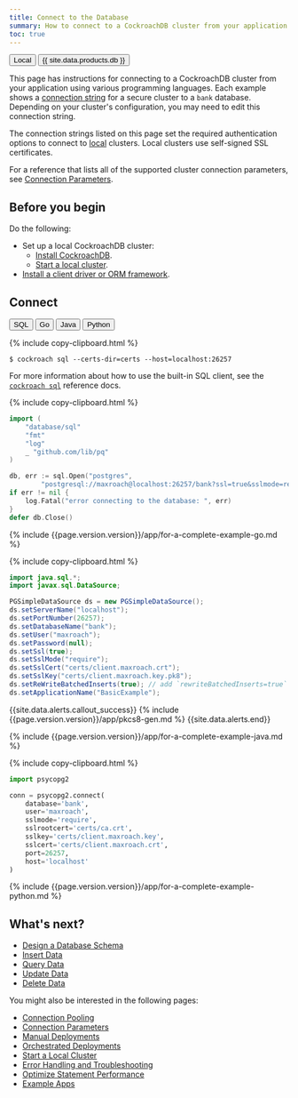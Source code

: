```yaml
---
title: Connect to the Database
summary: How to connect to a CockroachDB cluster from your application
toc: true
---
```


<div class="filters filters-big clearfix">
  <button class="filter-button current">Local</button>
  <a href="connect-to-the-database-cockroachcloud.html"><button class="filter-button">{{ site.data.products.db }}</button></a>
</div>

This page has instructions for connecting to a CockroachDB cluster from your application using various programming languages. Each example shows a [connection string][connection_params] for a secure cluster to a `bank` database. Depending on your cluster's configuration, you may need to edit this connection string.

The connection strings listed on this page set the required authentication options to connect to [local](authentication.html) clusters. Local clusters use self-signed SSL certificates.

For a reference that lists all of the supported cluster connection parameters, see [Connection Parameters][connection_params].

## Before you begin

Do the following:

- Set up a local CockroachDB cluster:
  - [Install CockroachDB](install-cockroachdb.html).
  - [Start a local cluster](secure-a-cluster.html).
- [Install a client driver or ORM framework](install-client-drivers.html).

## Connect

<div class="filters clearfix">
  <button class="filter-button" data-scope="sql">SQL</button>
  <button class="filter-button" data-scope="go">Go</button>
  <button class="filter-button" data-scope="java">Java</button>
  <button class="filter-button" data-scope="python">Python</button>
</div>

<section class="filter-content" markdown="1" data-scope="sql">

{% include copy-clipboard.html %}
~~~ shell
$ cockroach sql --certs-dir=certs --host=localhost:26257
~~~

For more information about how to use the built-in SQL client, see the [`cockroach sql`](cockroach-sql.html) reference docs.

</section>

<section class="filter-content" markdown="1" data-scope="go">

{% include copy-clipboard.html %}
~~~ go
import (
    "database/sql"
    "fmt"
    "log"
    _ "github.com/lib/pq"
)

db, err := sql.Open("postgres",
        "postgresql://maxroach@localhost:26257/bank?ssl=true&sslmode=require&sslrootcert=certs/ca.crt&sslkey=certs/client.maxroach.key&sslcert=certs/client.maxroach.crt")
if err != nil {
    log.Fatal("error connecting to the database: ", err)
}
defer db.Close()
~~~

{% include {{page.version.version}}/app/for-a-complete-example-go.md %}

</section>

<section class="filter-content" markdown="1" data-scope="java">

{% include copy-clipboard.html %}
~~~ java
import java.sql.*;
import javax.sql.DataSource;

PGSimpleDataSource ds = new PGSimpleDataSource();
ds.setServerName("localhost");
ds.setPortNumber(26257);
ds.setDatabaseName("bank");
ds.setUser("maxroach");
ds.setPassword(null);
ds.setSsl(true);
ds.setSslMode("require");
ds.setSslCert("certs/client.maxroach.crt");
ds.setSslKey("certs/client.maxroach.key.pk8");
ds.setReWriteBatchedInserts(true); // add `rewriteBatchedInserts=true` to pg connection string
ds.setApplicationName("BasicExample");
~~~

{{site.data.alerts.callout_success}}
{% include {{page.version.version}}/app/pkcs8-gen.md %}
{{site.data.alerts.end}}

{% include {{page.version.version}}/app/for-a-complete-example-java.md %}

</section>

<section class="filter-content" markdown="1" data-scope="python">

{% include copy-clipboard.html %}
~~~ python
import psycopg2

conn = psycopg2.connect(
    database='bank',
    user='maxroach',
    sslmode='require',
    sslrootcert='certs/ca.crt',
    sslkey='certs/client.maxroach.key',
    sslcert='certs/client.maxroach.crt',
    port=26257,
    host='localhost'
)
~~~

{% include {{page.version.version}}/app/for-a-complete-example-python.md %}

</section>

## What's next?

<a name="tasks"></a>

- [Design a Database Schema](schema-design-overview.html)
- [Insert Data](insert-data.html)
- [Query Data](query-data.html)
- [Update Data](update-data.html)
- [Delete Data](delete-data.html)

You might also be interested in the following pages:

- [Connection Pooling](connection-pooling.html)
- [Connection Parameters][connection_params]
- [Manual Deployments][manual]
- [Orchestrated Deployments][orchestrated]
- [Start a Local Cluster][local_secure]
- [Error Handling and Troubleshooting](error-handling-and-troubleshooting.html)
- [Optimize Statement Performance](make-queries-fast.html)
- [Example Apps](example-apps.html)

<!-- Reference Links -->

[manual]: manual-deployment.html
[orchestrated]: orchestration.html
[local_secure]: secure-a-cluster.html
[connection_params]: connection-parameters.html
